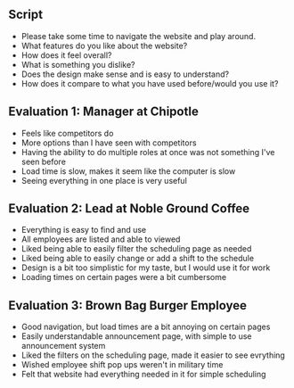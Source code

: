 ## Script
- Please take some time to navigate the website and play around.
- What features do you like about the website?
- How does it feel overall?
- What is something you dislike?
- Does the design make sense and is easy to understand?
- How does it compare to what you have used before/would you use it?

## Evaluation 1: Manager at Chipotle
- Feels like competitors do
- More options than I have seen with competitors
- Having the ability to do multiple roles at once was not something I've seen before
- Load time is slow, makes it seem like the computer is slow
- Seeing everything in one place is very useful

## Evaluation 2: Lead at Noble Ground Coffee
- Everything is easy to find and use
- All employees are listed and able to viewed
- Liked being able to easily filter the scheduling page as needed
- Liked being able to easily change or add a shift to the schedule
- Design is a bit too simplistic for my taste, but I would use it for work
- Loading times on certain pages were a bit cumbersome

## Evaluation 3: Brown Bag Burger Employee
- Good navigation, but load times are a bit annoying on certain pages
- Easily understandable announcement page, with simple to use announcement system
- Liked the filters on the scheduling page, made it easier to see evrything
- Wished employee shift pop ups weren't in military time
- Felt that website had everything needed in it for simple scheduling
